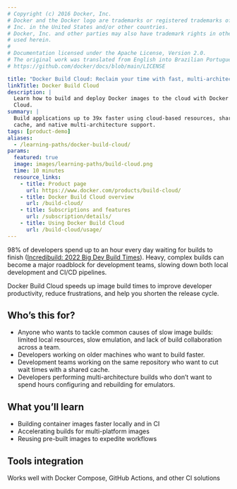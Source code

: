 ```yaml
---
# Copyright (c) 2016 Docker, Inc.
# Docker and the Docker logo are trademarks or registered trademarks of Docker,
# Inc. in the United States and/or other countries.
# Docker, Inc. and other parties may also have trademark rights in other terms
# used herein.
#
# Documentation licensed under the Apache License, Version 2.0.
# The original work was translated from English into Brazilian Portuguese.
# https://github.com/docker/docs/blob/main/LICENSE

title: "Docker Build Cloud: Reclaim your time with fast, multi-architecture builds"
linkTitle: Docker Build Cloud
description: |
  Learn how to build and deploy Docker images to the cloud with Docker Build
  Cloud.
summary: |
  Build applications up to 39x faster using cloud-based resources, shared team
  cache, and native multi-architecture support.
tags: [product-demo]
aliases:
  - /learning-paths/docker-build-cloud/
params:
  featured: true
  image: images/learning-paths/build-cloud.png
  time: 10 minutes
  resource_links:
    - title: Product page
      url: https://www.docker.com/products/build-cloud/
    - title: Docker Build Cloud overview
      url: /build-cloud/
    - title: Subscriptions and features
      url: /subscription/details/
    - title: Using Docker Build Cloud
      url: /build-cloud/usage/
---
```

<!-- vale Vale.Spelling = NO -->

98% of developers spend up to an hour every day waiting for builds to finish
([Incredibuild: 2022 Big Dev Build Times](https://www.incredibuild.com/survey-report-2022)).
Heavy, complex builds can become a major roadblock for development teams,
slowing down both local development and CI/CD pipelines.

<!-- vale Vale.Spelling = YES -->

Docker Build Cloud speeds up image build times to improve developer
productivity, reduce frustrations, and help you shorten the release cycle.

## Who’s this for?

- Anyone who wants to tackle common causes of slow image builds: limited local
  resources, slow emulation, and lack of build collaboration across a team.
- Developers working on older machines who want to build faster.
- Development teams working on the same repository who want to cut wait times
  with a shared cache.
- Developers performing multi-architecture builds who don’t want to spend hours
  configuring and rebuilding for emulators.

## What you’ll learn

- Building container images faster locally and in CI
- Accelerating builds for multi-platform images
- Reusing pre-built images to expedite workflows

## Tools integration

Works well with Docker Compose, GitHub Actions, and other CI solutions

<div id="dbc-lp-survey-anchor"></div>
